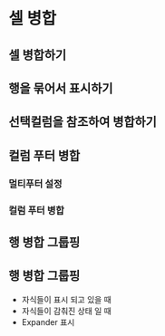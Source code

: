 # 셀 병합


## 셀 병합하기


## 행을 묶어서 표시하기


## 선택컬럼을 참조하여 병합하기


## 컬럼 푸터 병합

### 멀티푸터 설정


### 컬럼 푸터 병합


## 행 병합 그룹핑

## 행 병합 그룹핑

* 자식들이 표시 되고 있을 때
* 자식들이 감춰진 상태 일 때
* Expander 표시

